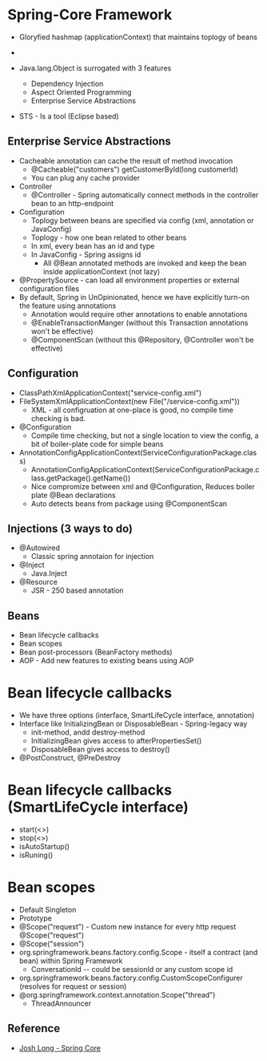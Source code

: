 # Spring-Core Framework

* Gloryfied hashmap (applicationContext) that maintains toplogy of beans
* 

* Java.lang.Object is surrogated with 3 features
  * Dependency Injection
  * Aspect Oriented Programming
  * Enterprise Service Abstractions



* STS - Is a tool (Eclipse based)


##  Enterprise Service Abstractions

* Cacheable annotation can cache the result of method invocation
  * @Cacheable("customers")
    getCustomerById(long customerId)
  * You can plug any cache provider
* Controller
  * @Controller - Spring automatically connect methods in the controller bean to an http-endpoint
* Configuration
  * Toplogy between beans are specified via config (xml, annotation or JavaConfig)
  * Toplogy - how one bean related to other beans
  * In xml, every bean has an id and type
  * In JavaConfig - Spring assigns id
    * All @Bean annotated methods are invoked and keep the bean inside applicationContext (not lazy)
* @PropertySource - can load all environment properties or external configuration files    
* By default, Spring in UnOpinionated, hence we have explicitly turn-on the feature using annotations
  * Annotation would require other annotations to enable annotations
  * @EnableTransactionManger (without this Transaction annotations won't be effective)
  * @ComponentScan (without this @Repository, @Controller won't be effective)
  

## Configuration
* ClassPathXmlApplicationContext("service-config.xml")
* FileSystemXmlApplicationContext(new File("/service-config.xml"))
  * XML - all configruation at one-place is good, no compile time checking is bad.
* @Configuration
  * Compile time checking, but not a single location to view the config, a bit of boiler-plate code for simple beans
* AnnotationConfigApplicationContext(ServiceConfigurationPackage.class)
  * AnnotationConfigApplicationContext(ServiceConfigurationPackage.class.getPackage().getName())
  * Nice compromize between xml and @Configuration, Reduces boiler plate @Bean declarations
  * Auto detects beans from package using @ComponentScan

## Injections (3 ways to do)
* @Autowired
  * Classic spring annotaion for injection
* @Inject
  * Java.Inject
* @Resource
  * JSR - 250 based annotation

## Beans
* Bean lifecycle callbacks
* Bean scopes
* Bean post-processors (BeanFactory methods)
* AOP - Add new features to existing beans using AOP


# Bean lifecycle callbacks
* We have three options (interface, SmartLifeCycle interface, annotation)
* Interface like InitializingBean or DisposableBean - Spring-legacy way
  * init-method, andd destroy-method
  * InitializingBean gives access to afterPropertiesSet()
  * DisposableBean gives access to destroy()
* @PostConstruct, @PreDestroy

# Bean lifecycle callbacks (SmartLifeCycle interface)
* start(<<Optional Runnable>>)
* stop(<<Optional Runnable>>)
* isAutoStartup()
* isRuning()

# Bean scopes
* Default Singleton
* Prototype 
* @Scope("request") - Custom new instance for every http request @Scope("request")
* @Scope("session")
* org.springframework.beans.factory.config.Scope - itself a contract (and bean) within Spring Framework
  * ConversationId -- could be sessionId or any custom scope id
* org.springframework.beans.factory.config.CustomScopeConfigurer (resolves for request or session)
* @org.springframework.context.annotation.Scope("thread")
  * ThreadAnnouncer

## Reference
* [Josh Long - Spring Core](https://github.com/joshlong/a-walking-tour-of-all-of-springdom)
